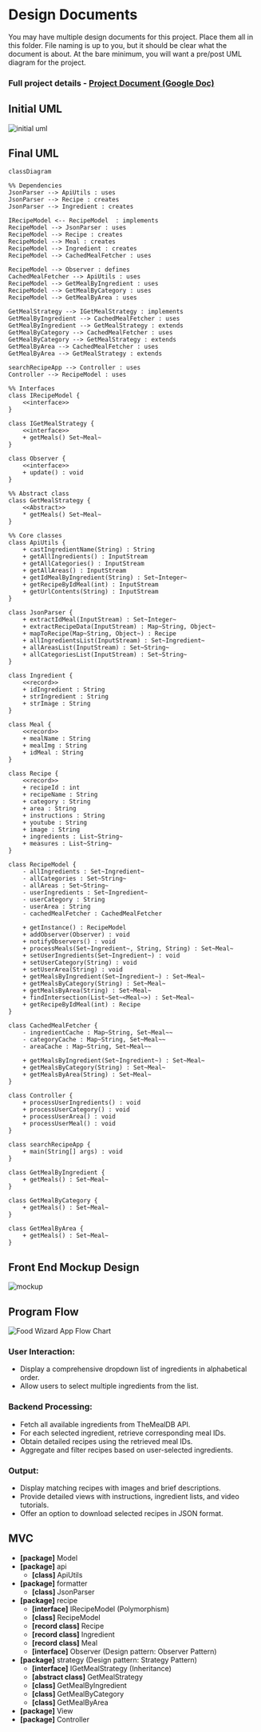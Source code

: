 # Design Documents

You may have multiple design documents for this project. Place them all in this folder. File naming is up to you, but it should be clear what the document is about. At the bare minimum, you will want a pre/post UML diagram for the project. 

### Full project details - [Project Document (Google Doc)](https://docs.google.com/document/d/1VaDUGM-LZnDLe40iMbah4sar-XQG5n3iLFPSMUdu374/edit?usp=sharing)

## Initial UML
<img src='../img/initial_uml.jpg' title='initial uml' alt='initial uml' />


## Final UML
```mermaid
classDiagram

%% Dependencies
JsonParser --> ApiUtils : uses
JsonParser --> Recipe : creates
JsonParser --> Ingredient : creates

IRecipeModel <-- RecipeModel  : implements
RecipeModel --> JsonParser : uses
RecipeModel --> Recipe : creates
RecipeModel --> Meal : creates
RecipeModel --> Ingredient : creates
RecipeModel --> CachedMealFetcher : uses

RecipeModel --> Observer : defines
CachedMealFetcher --> ApiUtils : uses
RecipeModel --> GetMealByIngredient : uses
RecipeModel --> GetMealByCategory : uses
RecipeModel --> GetMealByArea : uses

GetMealStrategy --> IGetMealStrategy : implements
GetMealByIngredient --> CachedMealFetcher : uses
GetMealByIngredient --> GetMealStrategy : extends
GetMealByCategory --> CachedMealFetcher : uses
GetMealByCategory --> GetMealStrategy : extends
GetMealByArea --> CachedMealFetcher : uses
GetMealByArea --> GetMealStrategy : extends

searchRecipeApp --> Controller : uses
Controller --> RecipeModel : uses

%% Interfaces
class IRecipeModel {
    <<interface>>
}

class IGetMealStrategy {
    <<interface>>
    + getMeals() Set~Meal~
}

class Observer {
    <<interface>>
    + update() : void
}

%% Abstract class
class GetMealStrategy {
    <<Abstract>>
    * getMeals() Set~Meal~
}

%% Core classes
class ApiUtils {
    + castIngredientName(String) : String
    + getAllIngredients() : InputStream
    + getAllCategories() : InputStream
    + getAllAreas() : InputStream
    + getIdMealByIngredient(String) : Set~Integer~
    + getRecipeByIdMeal(int) : InputStream
    + getUrlContents(String) : InputStream
}

class JsonParser {
    + extractIdMeal(InputStream) : Set~Integer~
    + extractRecipeData(InputStream) : Map~String, Object~
    + mapToRecipe(Map~String, Object~) : Recipe
    + allIngredientsList(InputStream) : Set~Ingredient~
    + allAreasList(InputStream) : Set~String~
    + allCategoriesList(InputStream) : Set~String~
}

class Ingredient {
    <<record>>
    + idIngredient : String
    + strIngredient : String
    + strImage : String
}

class Meal {
    <<record>>
    + mealName : String
    + mealImg : String
    + idMeal : String
}

class Recipe {
    <<record>>
    + recipeId : int
    + recipeName : String
    + category : String
    + area : String
    + instructions : String
    + youtube : String
    + image : String
    + ingredients : List~String~
    + measures : List~String~
}

class RecipeModel {
    - allIngredients : Set~Ingredient~
    - allCategories : Set~String~
    - allAreas : Set~String~
    - userIngredients : Set~Ingredient~
    - userCategory : String
    - userArea : String
    - cachedMealFetcher : CachedMealFetcher

    + getInstance() : RecipeModel
    + addObserver(Observer) : void
    + notifyObservers() : void
    + processMeals(Set~Ingredient~, String, String) : Set~Meal~
    + setUserIngredients(Set~Ingredient~) : void
    + setUserCategory(String) : void
    + setUserArea(String) : void
    + getMealsByIngredient(Set~Ingredient~) : Set~Meal~
    + getMealsByCategory(String) : Set~Meal~
    + getMealsByArea(String) : Set~Meal~
    + findIntersection(List~Set~<Meal~>) : Set~Meal~
    + getRecipeByIdMeal(int) : Recipe
}

class CachedMealFetcher {
    - ingredientCache : Map~String, Set~Meal~~
    - categoryCache : Map~String, Set~Meal~~
    - areaCache : Map~String, Set~Meal~~

    + getMealsByIngredient(Set~Ingredient~) : Set~Meal~
    + getMealsByCategory(String) : Set~Meal~
    + getMealsByArea(String) : Set~Meal~
}

class Controller {
    + processUserIngredients() : void
    + processUserCategory() : void
    + processUserArea() : void
    + processUserMeal() : void
}

class searchRecipeApp {
    + main(String[] args) : void
}

class GetMealByIngredient {
    + getMeals() : Set~Meal~
}

class GetMealByCategory {
    + getMeals() : Set~Meal~
}

class GetMealByArea {
    + getMeals() : Set~Meal~
}

```

## Front End Mockup Design
<img src='../img/interface_design.png' title='mockup' alt='mockup' />

## Program Flow
![Food Wizard App Flow Chart](Food%20Wizard%20App%20Flow%20Chart_.png)

### User Interaction:
- Display a comprehensive dropdown list of ingredients in alphabetical order.
- Allow users to select multiple ingredients from the list.

### Backend Processing:
- Fetch all available ingredients from TheMealDB API.
- For each selected ingredient, retrieve corresponding meal IDs.
- Obtain detailed recipes using the retrieved meal IDs.
- Aggregate and filter recipes based on user-selected ingredients.

### Output:
- Display matching recipes with images and brief descriptions.
- Provide detailed views with instructions, ingredient lists, and video tutorials.
- Offer an option to download selected recipes in JSON format.

## MVC
- **[package]** Model
- **[package]** api
    - **[class]** ApiUtils
- **[package]** formatter
    - **[class]** JsonParser
- **[package]** recipe
    - **[interface]** IRecipeModel (Polymorphism)
    - **[class]** RecipeModel
    - **[record class]** Recipe
    - **[record class]** Ingredient
    - **[record class]** Meal
    - **[interface]** Observer (Design pattern: Observer Pattern)
- **[package]** strategy (Design pattern: Strategy Pattern)
    - **[interface]** IGetMealStrategy (Inheritance)
    - **[abstract class]** GetMealStrategy
    - **[class]** GetMealByIngredient
    - **[class]** GetMealByCategory
    - **[class]** GetMealByArea
- **[package]** View
- **[package]** Controller
